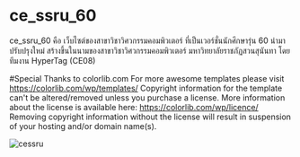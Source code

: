 # ce_ssru_60
ce_ssru_60 คือ เว็บไซต์ของสาขาวิชาวิศวกรรมคอมพิวเตอร์ ที่เป็นเวอร์ชั่นนักศึกษารุ่น 60 นำมาปรับปรุงใหม่
สร้างขึ้นในนามของสาขาวิชาวิศวกรรมคอมพิวเตอร์ มหาวิทยาลัยราชภัฏสวนสุนันทา โดยทีมงาน HyperTag (CE08)

#Special Thanks to colorlib.com
For more awesome templates please visit https://colorlib.com/wp/templates/
Copyright information for the template can't be altered/removed unless you purchase a license.
More information about the license is available here: https://colorlib.com/wp/licence/
Removing copyright information without the license will result in suspension of your hosting and/or domain name(s).

![cessru](https://user-images.githubusercontent.com/37956546/77512493-bbf0c880-6ea5-11ea-94c8-361056a25072.png)
